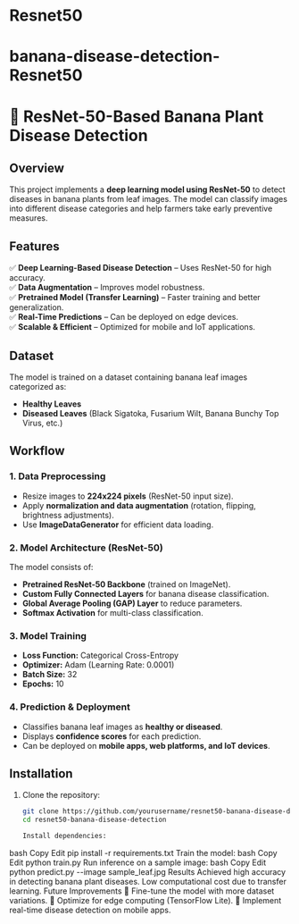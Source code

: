 # Resnet50
# banana-disease-detection-Resnet50
# 🍌 ResNet-50-Based Banana Plant Disease Detection  

## Overview  
This project implements a **deep learning model using ResNet-50** to detect diseases in banana plants from leaf images. The model can classify images into different disease categories and help farmers take early preventive measures.  

## Features  
✅ **Deep Learning-Based Disease Detection** – Uses ResNet-50 for high accuracy.  
✅ **Data Augmentation** – Improves model robustness.  
✅ **Pretrained Model (Transfer Learning)** – Faster training and better generalization.  
✅ **Real-Time Predictions** – Can be deployed on edge devices.  
✅ **Scalable & Efficient** – Optimized for mobile and IoT applications.  

## Dataset  
The model is trained on a dataset containing banana leaf images categorized as:  
- **Healthy Leaves**  
- **Diseased Leaves** (Black Sigatoka, Fusarium Wilt, Banana Bunchy Top Virus, etc.)  

## Workflow  
### **1. Data Preprocessing**  
- Resize images to **224x224 pixels** (ResNet-50 input size).  
- Apply **normalization and data augmentation** (rotation, flipping, brightness adjustments).  
- Use **ImageDataGenerator** for efficient data loading.  

### **2. Model Architecture (ResNet-50)**  
The model consists of:  
- **Pretrained ResNet-50 Backbone** (trained on ImageNet).  
- **Custom Fully Connected Layers** for banana disease classification.  
- **Global Average Pooling (GAP) Layer** to reduce parameters.  
- **Softmax Activation** for multi-class classification.  

### **3. Model Training**  
- **Loss Function:** Categorical Cross-Entropy  
- **Optimizer:** Adam (Learning Rate: 0.0001)  
- **Batch Size:** 32  
- **Epochs:** 10  

### **4. Prediction & Deployment**  
- Classifies banana leaf images as **healthy or diseased**.  
- Displays **confidence scores** for each prediction.  
- Can be deployed on **mobile apps, web platforms, and IoT devices**.  

## Installation  
1. Clone the repository:  
   ```bash
   git clone https://github.com/yourusername/resnet50-banana-disease-detection.git
   cd resnet50-banana-disease-detection

   Install dependencies:
bash
Copy
Edit
pip install -r requirements.txt
Train the model:
bash
Copy
Edit
python train.py
Run inference on a sample image:
bash
Copy
Edit
python predict.py --image sample_leaf.jpg
Results
Achieved high accuracy in detecting banana plant diseases.
Low computational cost due to transfer learning.
Future Improvements
🔹 Fine-tune the model with more dataset variations.
🔹 Optimize for edge computing (TensorFlow Lite).
🔹 Implement real-time disease detection on mobile apps.
